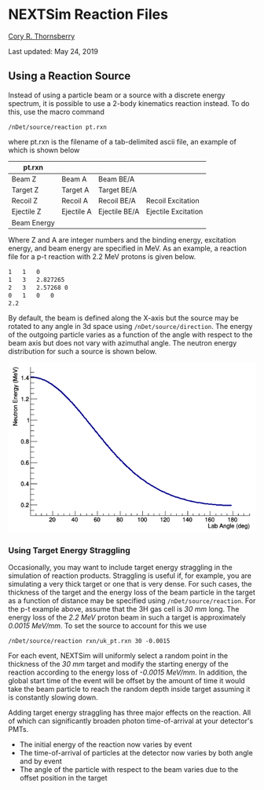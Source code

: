# NEXTSim Reaction Files

[Cory R. Thornsberry](cthornsb@vols.utk.edu)

Last updated: May 24, 2019

## Using a Reaction Source

Instead of using a particle beam or a source with a discrete energy spectrum,
it is possible to use a 2-body kinematics reaction instead. To do this, use
the macro command

```
/nDet/source/reaction pt.rxn
```

where pt.rxn is the filename of a tab-delimited ascii file, an example of which
is shown below

| pt.rxn      |            |               |                     |
|-------------|------------|---------------|---------------------|
| Beam Z      | Beam A     | Beam BE/A     |                     |
| Target Z    | Target A   | Target BE/A   |                     |
| Recoil Z    | Recoil A   | Recoil BE/A   | Recoil Excitation   |
| Ejectile Z  | Ejectile A | Ejectile BE/A | Ejectile Excitation |
| Beam Energy |            |               |                     |

Where Z and A are integer numbers and the binding energy, excitation energy, and
beam energy are specified in MeV. As an example, a reaction file for a p-t reaction
with 2.2 MeV protons is given below.

```
1	1	0
1	3	2.827265
2	3	2.57268	0
0	1	0	0
2.2
```

By default, the beam is defined along the X-axis but the source may be rotated
to any angle in 3d space using `/nDet/source/direction`. The energy of the outgoing 
particle varies as a function of the angle with respect to the beam axis but does 
not vary with azimuthal angle. The neutron energy distribution for such a source 
is shown below.

![PT reaction energy distribution](images/energySpectrum.png "PT reaction energy distribution")

### Using Target Energy Straggling

Occasionally, you may want to include target energy straggling in the simulation of reaction
products. Straggling is useful if, for example, you are simulating a very thick target
or one that is very dense. For such cases, the thickness of the target and the energy
loss of the beam particle in the target as a function of distance may be specified using
`/nDet/source/reaction`. For the p-t example above, assume that the 3H gas cell is *30 mm*
long. The energy loss of the *2.2 MeV* proton beam in such a target is approximately *0.0015 MeV/mm*.
To set the source to account for this we use

```
/nDet/source/reaction rxn/uk_pt.rxn 30 -0.0015
```

For each event, NEXTSim will uniformly select a random point in the thickness of the *30 mm* target
and modify the starting energy of the reaction according to the energy loss of *-0.0015 MeV/mm*. In
addition, the global start time of the event will be offset by the amount of time it would take the
beam particle to reach the random depth inside target assuming it is constantly slowing down.

Adding target energy straggling has three major effects on the reaction. All of which can significantly 
broaden photon time-of-arrival at your detector's PMTs. 
- The initial energy of the reaction now varies by event
- The time-of-arrival of particles at the detector now varies by both angle and by event
- The angle of the particle with respect to the beam varies due to the offset position in the target

